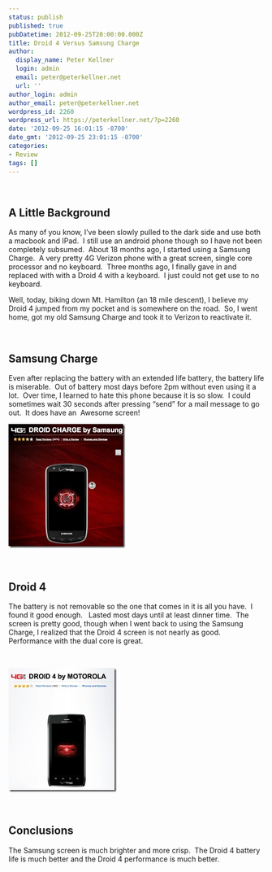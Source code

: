 ```yaml
---
status: publish
published: true
pubDatetime: 2012-09-25T20:00:00.000Z
title: Droid 4 Versus Samsung Charge
author:
  display_name: Peter Kellner
  login: admin
  email: peter@peterkellner.net
  url: ''
author_login: admin
author_email: peter@peterkellner.net
wordpress_id: 2260
wordpress_url: https://peterkellner.net/?p=2260
date: '2012-09-25 16:01:15 -0700'
date_gmt: '2012-09-25 23:01:15 -0700'
categories:
- Review
tags: []
---
```

<p>&#160;</p>
<h2>A Little Background</h2>
<p>As many of you know, I’ve been slowly pulled to the dark side and use both a macbook and IPad.&#160; I still use an android phone though so I have not been completely subsumed.&#160; About 18 months ago, I started using a Samsung Charge.&#160; A very pretty 4G Verizon phone with a great screen, single core processor and no keyboard.&#160; Three months ago, I finally gave in and replaced with with a Droid 4 with a keyboard.&#160; I just could not get use to no keyboard.</p>
<p>Well, today, biking down Mt. Hamilton (an 18 mile descent), I believe my Droid 4 jumped from my pocket and is somewhere on the road.&#160; So, I went home, got my old Samsung Charge and took it to Verizon to reactivate it.</p>
<p>&#160;</p>
<h2>Samsung Charge</h2>
<p>Even after replacing the battery with an extended life battery, the battery life is miserable.&#160; Out of battery most days before 2pm without even using it a lot.&#160; Over time, I learned to hate this phone because it is so slow.&#160; I could sometimes wait 30 seconds after pressing “send” for a mail message to go out.&#160; It does have an&#160; Awesome screen!</p>
<p><a href="http://reviews.cnet.com/smartphones/samsung-droid-charge-verizon/4505-6452_7-34468678.html"><img title="droidcharge" style="border-top: 0px; border-right: 0px; border-bottom: 0px; border-left: 0px; display: inline" border="0" alt="droidcharge" src="/wp/wp-content/uploads/2012/09/droidcharge.jpg" width="230" height="244" /></a></p>
<p>&#160;</p>
<h2>Droid 4</h2>
<p>The battery is not removable so the one that comes in it is all you have.&#160; I found it good enough.&#160;&#160; Lasted most days until at least dinner time.&#160; The screen is pretty good, though when I went back to using the Samsung Charge, I realized that the Droid 4 screen is not nearly as good.&#160; Performance with the dual core is great.</p>
<p>&#160;</p>
<p><a href="http://www.motorola.com/us/consumers/DROID-4-by-Motorola/88569,en_US,pd.html?WT.srch=1&amp;WT.mc_id=NA_US-EN_PPC_DROID4_Q2-2012&amp;WT.mc_ev=click"><img title="droid4" style="border-top: 0px; border-right: 0px; border-bottom: 0px; border-left: 0px; display: inline" border="0" alt="droid4" src="/wp/wp-content/uploads/2012/09/droid4.jpg" width="213" height="244" /></a> </p>
<p>&#160;</p>
<h2>Conclusions</h2>
<p>The Samsung screen is much brighter and more crisp.&#160; The Droid 4 battery life is much better and the Droid 4 performance is much better.</p>
